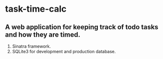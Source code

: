# task-time-calc
## A web application for keeping track of todo tasks and how they are timed.
1. Sinatra framework.
2. SQLite3 for development and production database.

